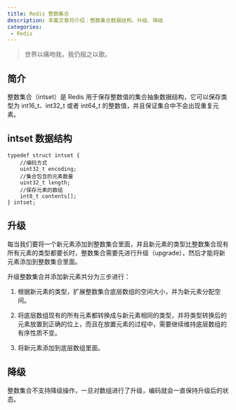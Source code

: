 ```yaml
---
title: Redis 整数集合
description: 本篇文章将介绍：整数集合数据结构、升级、降级
categories:
 - Redis
---
```


> 世界以痛吻我，我仍报之以歌。

## 简介
整数集合（intset）是 Redis 用于保存整数值的集合抽象数据结构，它可以保存类型为 int16_t、int32_t 或者 int64_t 的整数值，并且保证集合中不会出现重复元素。

## intset 数据结构

```
typedef struct intset {
    //编码方式
    uint32_t encoding;
    //集合包含的元素数量
    uint32_t length;
    //保存元素的数组
    int8_t contents[];
} intset;
```

## 升级
每当我们要将一个新元素添加到整数集合里面，并且新元素的类型比整数集合现有所有元素的类型都要长时，整数集合需要先进行升级（upgrade），然后才能将新元素添加到整数集合里面。

升级整数集合并添加新元素共分为三步进行：

1. 根据新元素的类型，扩展整数集合底层数组的空间大小，并为新元素分配空间。

1. 将底层数组现有的所有元素都转换成与新元素相同的类型，并将类型转换后的元素放置到正确的位上，而且在放置元素的过程中，需要继续维持底层数组的有序性质不变。

1. 将新元素添加到底层数组里面。

## 降级
整数集合不支持降级操作，一旦对数组进行了升级，编码就会一直保持升级后的状态。